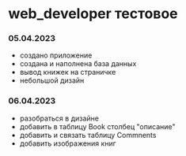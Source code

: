 # web_developer тестовое

### 05.04.2023
- создано приложение
- создана и наполнена база данных
- вывод книжек на страничке
- небольшой дизайн
### 06.04.2023
- разобраться в дизайне
- добавить в таблицу Book столбец "описание"
- добавить и связать таблицу Commnents
- добавить изображения книг